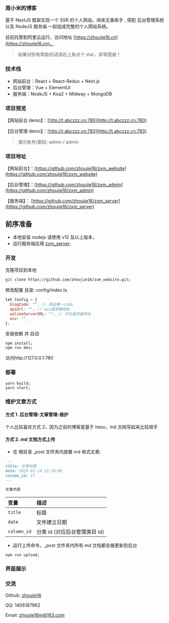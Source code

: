 ### 周小米的博客

基于 NextJS 框架实现一个 SSR 的个人网站，闲来无事练手 , 搭配 后台管理系统 以及 NodeJS 服务端 一起组成完整的个人网站系统。

目前托管到阿里云运行，访问地址 [https://zhoujie16.cn](https://zhoujie16.cn)，

> 如果对你有帮助的话请右上角点个 star，非常感谢！

### 技术栈

- 网站前台：React + React-Redux + Next.js
- 后台管理：Vue + ElementUI
- 服务端：NodeJS + Koa2 + Midway + MongoDB

### 项目预览

【网站前台 demo】：[http://t.abczzz.cn:780](http://t.abczzz.cn:780)

【后台管理 demo】：[http://t.abczzz.cn:783](http://t.abczzz.cn:783)

> 演示账号/密码: admin / admin

### 项目地址

【网站前台】：[https://github.com/zhoujie16/zxm_website](https://github.com/zhoujie16/zxm_website)

【后台管理】：[https://github.com/zhoujie16/zxm_admin](https://github.com/zhoujie16/zxm_admin)

【服务端】： [https://github.com/zhoujie16/zxm_server](https://github.com/zhoujie16/zxm_server)

## 前序准备

- 本地安装 nodejs 请使用 v12 及以上版本，
- 运行服务端应用 [zxm_server](https://github.com/zhoujie16/zxm_server);

### 开发

克隆项目到本地

```bash
git clone https://github.com/zhoujie16/zxm_website.git;
```

修改配置 目录: config/index.ts

```js
let Config = {
  blogCode: "", // 网站唯一code
  apiUrl: "", // api服务器地址
  walineServerURL: "", // 评论服务器地址
  env: "",
};
```

安装依赖 并 启动

```
npm install;
npm run dev;
```

访问http://127.0.0.1:780

### 部署

```
yarn build;
yarn start;
```

### 维护文章方式

#### 方式 1. 后台管理-文章管理-维护

个人比较喜欢方式 2，因为之前的博客是基于 hexo，md 文档写起来比较顺手

#### 方式 2. md 文档方式上传

- 在 根目录 \_post 文件夹内放置 md 格式文章;

```md
---
title: 文章标题
date: 2020-01-14 13:10:09
column_id: 17
---

文章内容
```

| 变量        | 描述                          |
| :---------- | :---------------------------- |
| `title`     | 标题                          |
| `date`      | 文件建立日期                  |
| `column_id` | 分类 id (对应后台管理类目 id) |

- 运行上传命令，\_post 文件夹内所有 md 文档都会被更新到后台

```
npm run upload;
```

### 界面展示

### 交流

Github: [zhoujie16](https://github.com/zhoujie16)

QQ: 1406187962

Email: zhoujie16m@163.com
